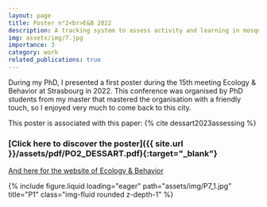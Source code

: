 ```yaml
---
layout: page
title: Poster n°2<br>E&B 2022
description: A tracking system to assess activity and learning in mosquito larvae
img: assets/img/7.jpg
importance: 3
category: work
related_publications: true
---
```


During my PhD, I presented a first poster during the 15th meeting Ecology & Behavior at Strasbourg in 2022.
This conference was organised by PhD students from my master that mastered the organisation with a friendly touch, so I enjoyed very much to come back to this city.

This poster is associated with this paper: {% cite dessart2023assessing %}


### <span>[Click here to discover the poster]({{ site.url }}/assets/pdf/PO2_DESSART.pdf){:target="\_blank"}</span>

[And here for the website of Ecology & Behavior](https://ecobhv15.sciencesconf.org/)

<div class="row">
    <div class="col-sm mt-3 mt-md-0">
        {% include figure.liquid loading="eager" path="assets/img/P7_1.jpg" title="P1" class="img-fluid rounded z-depth-1" %}
    </div>
</div>
